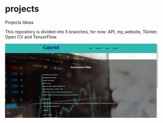 # projects
Projects Ideas

This repository is divided into 5 branches, for now: API, my_website, Tkinter, Open CV and TensorFlow.

![Imagem](/CV_Web_screenshot.png?raw=true "Optional Title")
